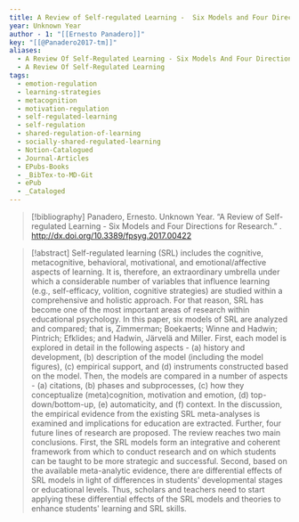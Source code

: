 ```yaml
---
title: A Review of Self-regulated Learning -  Six Models and Four Directions for Research
year: Unknown Year
author - 1: "[[Ernesto Panadero]]"
key: "[[@Panadero2017-tm]]"
aliases:
  - A Review Of Self-Regulated Learning - Six Models And Four Directions For Research
  - A Review Of Self-Regulated Learning
tags:
  - emotion-regulation
  - learning-strategies
  - metacognition
  - motivation-regulation
  - self-regulated-learning
  - self-regulation
  - shared-regulation-of-learning
  - socially-shared-regulated-learning
  - Notion-Catalogued
  - Journal-Articles
  - EPubs-Books
  - _BibTex-to-MD-Git
  - ePub
  - _Cataloged
---
```


> [!bibliography]
> Panadero, Ernesto. Unknown Year. “A Review of Self-regulated Learning -  Six Models and Four Directions for Research.” . http://dx.doi.org/10.3389/fpsyg.2017.00422

> [!abstract]
> Self-regulated learning (SRL) includes the cognitive, metacognitive, behavioral, motivational, and emotional/affective aspects of learning. It is, therefore, an extraordinary umbrella under which a considerable number of variables that influence learning (e.g., self-efficacy, volition, cognitive strategies) are studied within a comprehensive and holistic approach. For that reason, SRL has become one of the most important areas of research within educational psychology. In this paper, six models of SRL are analyzed and compared; that is, Zimmerman; Boekaerts; Winne and Hadwin; Pintrich; Efklides; and Hadwin, Järvelä and Miller. First, each model is explored in detail in the following aspects -  (a) history and development, (b) description of the model (including the model figures), (c) empirical support, and (d) instruments constructed based on the model. Then, the models are compared in a number of aspects -  (a) citations, (b) phases and subprocesses, (c) how they conceptualize (meta)cognition, motivation and emotion, (d) top-down/bottom-up, (e) automaticity, and (f) context. In the discussion, the empirical evidence from the existing SRL meta-analyses is examined and implications for education are extracted. Further, four future lines of research are proposed. The review reaches two main conclusions. First, the SRL models form an integrative and coherent framework from which to conduct research and on which students can be taught to be more strategic and successful. Second, based on the available meta-analytic evidence, there are differential effects of SRL models in light of differences in students' developmental stages or educational levels. Thus, scholars and teachers need to start applying these differential effects of the SRL models and theories to enhance students' learning and SRL skills.